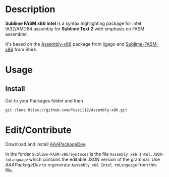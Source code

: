 # Description

**Sublime FASM x86 Intel** is a syntax highlighting package for intel IA32/AMD64 assembly for **Sublime Text 2** with emphasis on FASM assembler.
 
It's based on the [Assembly-x86](https://github.com/ljgago/Assembly-x86) package from ljgago and [Sublime-FASM-x86](https://github.com/Shirk/Sublime-FASM-x86) from Shirk.

# Usage
## Install

Got to your Packages folder and then

    git clone https://github.com/fossil12/Assembly-x86.git

# Edit/Contribute

Download and install [AAAPackageDev](https://bitbucket.org/guillermooo/aaapackagedev).

In the forder `Sublime-FASM-x86/Syntaxes` is the file `Assembly x86 Intel.JSON-tmLanguage` which contains the editable JSON version of the grammar. Use *AAAPackageDev* to regenerate `Assembly x86 Intel.tmLanguage` from this file.
